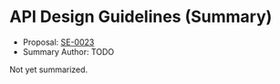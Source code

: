 # API Design Guidelines (Summary)

* Proposal: [SE-0023](https://github.com/apple/swift-evolution/blob/main/proposals/0023-api-guidelines.md)
* Summary Author: TODO

Not yet summarized.
